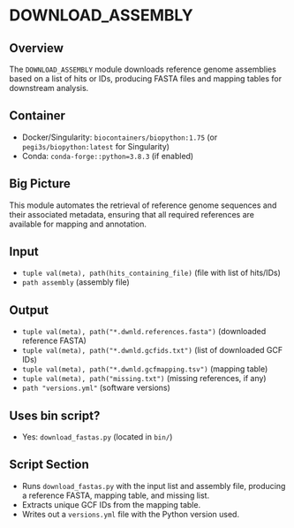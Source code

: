 # DOWNLOAD_ASSEMBLY

## Overview
The `DOWNLOAD_ASSEMBLY` module downloads reference genome assemblies based on a list of hits or IDs, producing FASTA files and mapping tables for downstream analysis.

## Container
- Docker/Singularity: `biocontainers/biopython:1.75` (or `pegi3s/biopython:latest` for Singularity)
- Conda: `conda-forge::python=3.8.3` (if enabled)

## Big Picture
This module automates the retrieval of reference genome sequences and their associated metadata, ensuring that all required references are available for mapping and annotation.

## Input
- `tuple val(meta), path(hits_containing_file)` (file with list of hits/IDs)
- `path assembly` (assembly file)

## Output
- `tuple val(meta), path("*.dwnld.references.fasta")` (downloaded reference FASTA)
- `tuple val(meta), path("*.dwnld.gcfids.txt")` (list of downloaded GCF IDs)
- `tuple val(meta), path("*.dwnld.gcfmapping.tsv")` (mapping table)
- `tuple val(meta), path("missing.txt")` (missing references, if any)
- `path "versions.yml"` (software versions)

## Uses bin script?
- Yes: `download_fastas.py` (located in `bin/`)

## Script Section
- Runs `download_fastas.py` with the input list and assembly file, producing a reference FASTA, mapping table, and missing list.
- Extracts unique GCF IDs from the mapping table.
- Writes out a `versions.yml` file with the Python version used.

